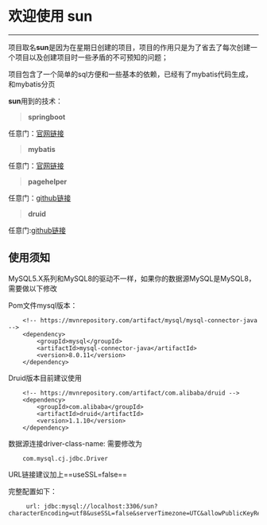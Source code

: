 # 欢迎使用 sun

------
项目取名**sun**是因为在星期日创建的项目，项目的作用只是为了省去了每次创建一个项目以及创建项目时一些矛盾的不可预知的问题；

项目包含了一个简单的sql方便和一些基本的依赖，已经有了mybatis代码生成，和mybatis分页

**sun**用到的技术：

>**springboot**

任意门：[官网链接](http://spring.io/projects/spring-boot)
>**mybatis**

任意门：[官网链接](http://www.mybatis.org/mybatis-3/)
>**pagehelper**

任意门：[github链接](https://github.com/pagehelper/Mybatis-PageHelper)
>**druid**

任意门:[github链接](https://github.com/alibaba/druid)

## 使用须知

MySQL5.X系列和MySQL8的驱动不一样，如果你的数据源MySQL是MySQL8，需要做以下修改


Pom文件mysql版本：
```
	<!-- https://mvnrepository.com/artifact/mysql/mysql-connector-java -->
	<dependency>
	    <groupId>mysql</groupId>
	    <artifactId>mysql-connector-java</artifactId>
	    <version>8.0.11</version>
	</dependency>
```
Druid版本目前建议使用
```
	<!-- https://mvnrepository.com/artifact/com.alibaba/druid -->
	<dependency>
	    <groupId>com.alibaba</groupId>
	    <artifactId>druid</artifactId>
	    <version>1.1.10</version>
	</dependency>
```
数据源连接driver-class-name: 需要修改为
```
	com.mysql.cj.jdbc.Driver
```
URL链接建议加上==useSSL=false==

完整配置如下：
```
	 url: jdbc:mysql://localhost:3306/sun?characterEncoding=utf8&useSSL=false&serverTimezone=UTC&allowPublicKeyRetrieval=true
```


